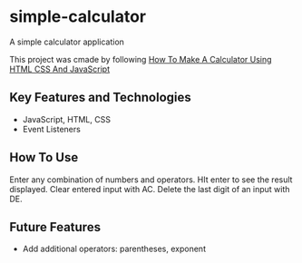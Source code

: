 # simple-calculator
A simple calculator application

This project was cmade by following [How To Make A Calculator Using HTML CSS And JavaScript](https://youtu.be/cGgLHJGyS34?si=p_aM1vXAcD3ZBlif)

## Key Features and Technologies
- JavaScript, HTML, CSS
- Event Listeners

## How To Use
Enter any combination of numbers and operators. HIt enter to see the result displayed.
Clear entered input with AC.
Delete the last digit of an input with DE.

## Future Features
- Add additional operators: parentheses, exponent
